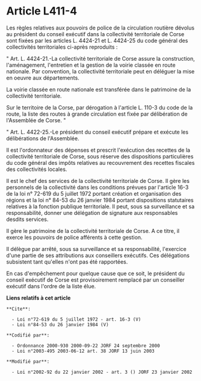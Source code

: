 # Article L411-4

Les règles relatives aux pouvoirs de police de la circulation routière dévolus au président du conseil exécutif dans la
collectivité territoriale de Corse sont fixées par les articles L. 4424-21 et L. 4424-25 du code général des collectivités
territoriales ci-après reproduits : 

" Art. L. 4424-21.-La collectivité territoriale de Corse assure la construction, l'aménagement, l'entretien et la gestion de
la voirie classée en route nationale. Par convention, la collectivité territoriale peut en déléguer la mise en oeuvre aux
départements. 

La voirie classée en route nationale est transférée dans le patrimoine de la collectivité territoriale. 

Sur le territoire de la Corse, par dérogation à l'article L. 110-3 du code de la route, la liste des routes à grande
circulation est fixée par délibération de l'Assemblée de Corse. " 

" Art. L. 4422-25.-Le président du conseil exécutif prépare et exécute les délibérations de l'Assemblée. 

Il est l'ordonnateur des dépenses et prescrit l'exécution des recettes de la collectivité territoriale de Corse, sous réserve
des dispositions particulières du code général des impôts relatives au recouvrement des recettes fiscales des collectivités
locales. 

Il est le chef des services de la collectivité territoriale de Corse. Il gère les personnels de la collectivité dans les
conditions prévues par l'article 16-3 de la loi n° 72-619 du 5 juillet 1972 portant création et organisation des régions et
la loi n° 84-53 du 26 janvier 1984 portant dispositions statutaires relatives à la fonction publique territoriale. Il peut,
sous sa surveillance et sa responsabilité, donner une délégation de signature aux responsables desdits services. 

Il gère le patrimoine de la collectivité territoriale de Corse. A ce titre, il exerce les pouvoirs de police afférents à
cette gestion. 

Il délègue par arrêté, sous sa surveillance et sa responsabilité, l'exercice d'une partie de ses attributions aux conseillers
exécutifs. Ces délégations subsistent tant qu'elles n'ont pas été rapportées. 

En cas d'empêchement pour quelque cause que ce soit, le président du conseil exécutif de Corse est provisoirement remplacé
par un conseiller exécutif dans l'ordre de la liste élue.

**Liens relatifs à cet article**

	**Cite**:

	  - Loi n°72-619 du 5 juillet 1972 - art. 16-3 (V)
	  - Loi n°84-53 du 26 janvier 1984 (V)

	**Codifié par**:

	  - Ordonnance 2000-930 2000-09-22 JORF 24 septembre 2000
	  - Loi n°2003-495 2003-06-12 art. 38 JORF 13 juin 2003

	**Modifié par**:

	  - Loi n°2002-92 du 22 janvier 2002 - art. 3 () JORF 23 janvier 2002
